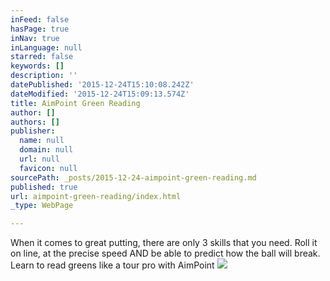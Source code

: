 ```yaml
---
inFeed: false
hasPage: true
inNav: true
inLanguage: null
starred: false
keywords: []
description: ''
datePublished: '2015-12-24T15:10:08.242Z'
dateModified: '2015-12-24T15:09:13.574Z'
title: AimPoint Green Reading
author: []
authors: []
publisher:
  name: null
  domain: null
  url: null
  favicon: null
sourcePath: _posts/2015-12-24-aimpoint-green-reading.md
published: true
url: aimpoint-green-reading/index.html
_type: WebPage

---
```

When it comes to great putting, there are only 3 skills that you need.  Roll it on line, at the precise speed AND be able to predict how the ball will break.  Learn to read greens like a tour pro with AimPoint
![](https://the-grid-user-content.s3-us-west-2.amazonaws.com/ba1915da-02b5-4814-b5a4-f92e7c13d39d.jpg)
